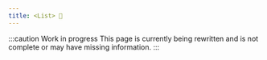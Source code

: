 ```yaml
---
title: <List> 🚧
---
```


:::caution Work in progress
This page is currently being rewritten and is not complete or may have missing information.
:::